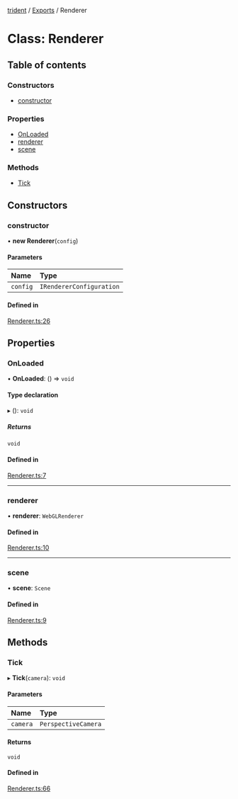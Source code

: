 [trident](../README.md) / [Exports](../modules.md) / Renderer

# Class: Renderer

## Table of contents

### Constructors

- [constructor](Renderer.md#constructor)

### Properties

- [OnLoaded](Renderer.md#onloaded)
- [renderer](Renderer.md#renderer)
- [scene](Renderer.md#scene)

### Methods

- [Tick](Renderer.md#tick)

## Constructors

### constructor

• **new Renderer**(`config`)

#### Parameters

| Name | Type |
| :------ | :------ |
| `config` | `IRendererConfiguration` |

#### Defined in

[Renderer.ts:26](https://github.com/AIFanatic/Trident/blob/b94bc4e/src/Renderer.ts#L26)

## Properties

### OnLoaded

• **OnLoaded**: () => `void`

#### Type declaration

▸ (): `void`

##### Returns

`void`

#### Defined in

[Renderer.ts:7](https://github.com/AIFanatic/Trident/blob/b94bc4e/src/Renderer.ts#L7)

___

### renderer

• **renderer**: `WebGLRenderer`

#### Defined in

[Renderer.ts:10](https://github.com/AIFanatic/Trident/blob/b94bc4e/src/Renderer.ts#L10)

___

### scene

• **scene**: `Scene`

#### Defined in

[Renderer.ts:9](https://github.com/AIFanatic/Trident/blob/b94bc4e/src/Renderer.ts#L9)

## Methods

### Tick

▸ **Tick**(`camera`): `void`

#### Parameters

| Name | Type |
| :------ | :------ |
| `camera` | `PerspectiveCamera` |

#### Returns

`void`

#### Defined in

[Renderer.ts:66](https://github.com/AIFanatic/Trident/blob/b94bc4e/src/Renderer.ts#L66)
